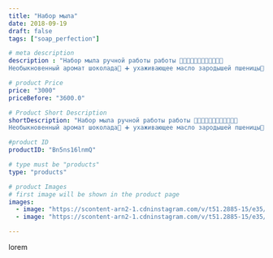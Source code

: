 ```yaml
---
title: "Набор мыла"
date: 2018-09-19
draft: false
tags: ["soap_perfection"]

# meta description
description : "Набор мыла ручной работы работы 💛💛🌹🌹🌹💛💛🎀🎀🎀💛💛
Необыкновенный аромат шоколада🍫 ➕ ухаживающее масло зародышей пшеницы🌾И ручкам хорошо и аромат поднимет настроение "

# product Price
price: "3000"
priceBefore: "3600.0"

# Product Short Description
shortDescription: "Набор мыла ручной работы работы 💛💛🌹🌹🌹💛💛🎀🎀🎀💛💛
Необыкновенный аромат шоколада🍫 ➕ ухаживающее масло зародышей пшеницы🌾И ручкам хорошо и аромат поднимет настроение 💖"

#product ID
productID: "Bn5ns16lnmQ"

# type must be "products"
type: "products"

# product Images
# first image will be shown in the product page
images:
  - image: "https://scontent-arn2-1.cdninstagram.com/v/t51.2885-15/e35/40927884_315608898994125_8011761638361365209_n.jpg?se=7&tp=1&_nc_ht=scontent-arn2-1.cdninstagram.com&_nc_cat=109&_nc_ohc=2wrjaN74wacAX8Y3qG8&ccb=7-4&oh=1475df34ece99bcf5218eeec0bdc08bc&oe=6081C893&ig_cache_key=MTg3MTcwMTcyMDA2NzA2NDA5Mw%3D%3D.2-ccb7-4"
  - image: "https://scontent-arn2-1.cdninstagram.com/v/t51.2885-15/e35/41859056_513067595822895_1606326053380841240_n.jpg?se=7&tp=1&_nc_ht=scontent-arn2-1.cdninstagram.com&_nc_cat=103&_nc_ohc=QY8IxTVj9n0AX9QigUv&ccb=7-4&oh=8a22f80d135ae39da950ac21ee2b6c05&oe=60831F5C&ig_cache_key=MTg3MTcwMTcyMDA1MDM2NzQyNw%3D%3D.2-ccb7-4"

---
```

lorem
